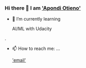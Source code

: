 ### Hi there 👋 I am ['Apondi Otieno'](https://www.linkedin.com/mwlite/in/apondi-otieno/)




- 🌱 I’m currently learning 

    AI/ML with Udacity 
    
.
- 📫 How to reach me: ...

   ['email'](apondioti@gmail.com)


